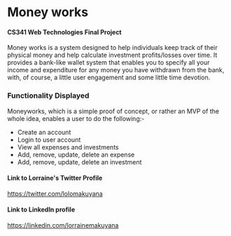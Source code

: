 # Money works 

#### CS341 Web Technologies Final Project
Money works is a system designed to help individuals keep track of their physical money and help 
calculate investment profits/losses over time. It provides a bank-like wallet system that enables 
you to specify all your income and expenditure for any money you have withdrawn from the bank, 
with, of course, a little user engagement and some little time devotion.

### Functionality Displayed 
Moneyworks, which is a simple proof of concept, or rather an MVP of the whole idea, enables 
a user to do the following:- 
* Create an account 
* Login to user account 
* View all expenses and investments 
* Add, remove, update, delete an expense 
* Add, remove, update, delete an investment

#### Link to Lorraine's Twitter Profile
https://twitter.com/lolomakuyana

#### Link to LinkedIn profile 
https://linkedin.com/lorrainemakuyana


